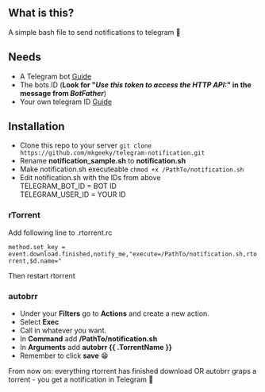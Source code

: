 ## What is this?

A simple bash file to send notifications to telegram :muscle:

## Needs

- A Telegram bot [Guide](https://core.telegram.org/bots#3-how-do-i-create-a-bot)
- The bots ID (**Look for "_Use this token to access the HTTP API:_" in the message from _BotFather_**)
- Your own telegram ID [Guide](https://www.alphr.com/telegram-find-user-id/)

## Installation

* Clone this repo to your server
`git clone https://github.com/mkgeeky/telegram-notification.git`
* Rename **notification_sample.sh** to **notification.sh**
* Make notification.sh executeable
`chmod +x /PathTo/notification.sh`
* Edit notification.sh with the IDs from above
<br>TELEGRAM_BOT_ID = BOT ID
<br>TELEGRAM_USER_ID = YOUR ID

### rTorrent
Add following line to .rtorrent.rc

`method.set_key = event.download.finished,notify_me,"execute=/PathTo/notification.sh,rtorrent,$d.name="`

Then restart rtorrent

### autobrr
* Under your **Filters** go to **Actions** and create a new action.
* Select **Exec**
* Call in whatever you want.
* In **Command** add **/PathTo/notification.sh**
* In **Arguments** add **autobrr {{ .TorrentName }}**
* Remember to click **save** :grin:

From now on: everything rtorrent has finished download OR autobrr graps a torrent - you get a notification in Telegram :slightly_smiling_face:
